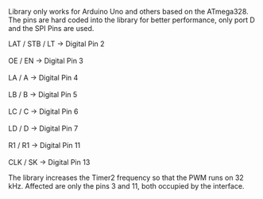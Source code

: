 Library only works for Arduino Uno and others based on the ATmega328.
The pins are hard coded into the library for better performance, only port D and the SPI Pins are used.

  LAT / STB / LT  -> Digital Pin 2<br>  
  OE / EN         -> Digital Pin 3<br>  
  LA / A          -> Digital Pin 4<br>  
  LB / B          -> Digital Pin 5<br>  
  LC / C          -> Digital Pin 6<br>  
  LD / D          -> Digital Pin 7<br>  
  R1 / R1         -> Digital Pin 11<br>  
  CLK / SK        -> Digital Pin 13<br>
  
The library increases the Timer2 frequency so that the PWM runs on 32 kHz.
Affected are only the pins 3 and 11, both occupied by the interface.
